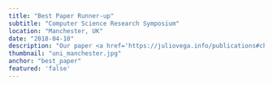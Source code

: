 ```yaml
---
title: "Best Paper Runner-up"
subtitle: "Computer Science Research Symposium"
location: "Manchester, UK"
date: "2018-04-10"
description: "Our paper <a href='https://juliovega.info/publications#chi2018'>'Back to Analogue: Self-reporting for Parkinson's Disease'</a> won the runner-up for the Best Paper 2018 prize of the Computer Science School of the University of Manchester."
thumbnail: "uni_manchester.jpg"
anchor: "best_paper"
featured: 'false'
---
```


